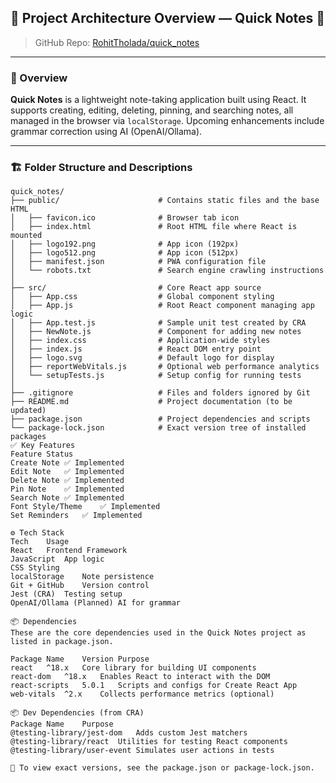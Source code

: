 ## 📁 Project Architecture Overview — Quick Notes 📝

> GitHub Repo: [RohitTholada/quick_notes](https://github.com/RohitTholada/quick_notes)

---

### 🧾 Overview

**Quick Notes** is a lightweight note-taking application built using React. It supports creating, editing, deleting, pinning, and searching notes, all managed in the browser via `localStorage`. Upcoming enhancements include grammar correction using AI (OpenAI/Ollama).

---

### 🏗️ Folder Structure and Descriptions

```plaintext
quick_notes/
├── public/                      # Contains static files and the base HTML
│   ├── favicon.ico              # Browser tab icon
│   ├── index.html               # Root HTML file where React is mounted
│   ├── logo192.png              # App icon (192px)
│   ├── logo512.png              # App icon (512px)
│   ├── manifest.json            # PWA configuration file
│   └── robots.txt               # Search engine crawling instructions
│
├── src/                         # Core React app source
│   ├── App.css                  # Global component styling
│   ├── App.js                   # Root React component managing app logic
│   ├── App.test.js              # Sample unit test created by CRA
│   ├── NewNote.js               # Component for adding new notes
│   ├── index.css                # Application-wide styles
│   ├── index.js                 # React DOM entry point
│   ├── logo.svg                 # Default logo for display
│   ├── reportWebVitals.js       # Optional web performance analytics
│   └── setupTests.js            # Setup config for running tests
│
├── .gitignore                   # Files and folders ignored by Git
├── README.md                    # Project documentation (to be updated)
├── package.json                 # Project dependencies and scripts
└── package-lock.json            # Exact version tree of installed packages
✅ Key Features
Feature	Status
Create Note	✅ Implemented
Edit Note	✅ Implemented
Delete Note	✅ Implemented
Pin Note	✅ Implemented
Search Note	✅ Implemented
Font Style/Theme	✅ Implemented
Set Reminders	✅ Implemented

⚙️ Tech Stack
Tech	Usage
React	Frontend Framework
JavaScript	App logic
CSS	Styling
localStorage	Note persistence
Git + GitHub	Version control
Jest (CRA)	Testing setup
OpenAI/Ollama (Planned)	AI for grammar

📦 Dependencies
These are the core dependencies used in the Quick Notes project as listed in package.json.

Package Name	Version	Purpose
react	^18.x	Core library for building UI components
react-dom	^18.x	Enables React to interact with the DOM
react-scripts	5.0.1	Scripts and configs for Create React App
web-vitals	^2.x	Collects performance metrics (optional)

📦 Dev Dependencies (from CRA)
Package Name	Purpose
@testing-library/jest-dom	Adds custom Jest matchers
@testing-library/react	Utilities for testing React components
@testing-library/user-event	Simulates user actions in tests

📄 To view exact versions, see the package.json or package-lock.json.

